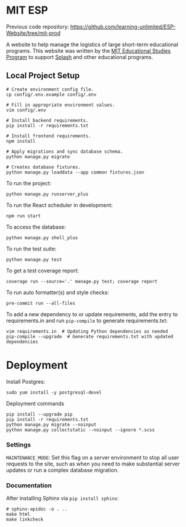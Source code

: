 # MIT ESP
Previous code repository: https://github.com/learning-unlimited/ESP-Website/tree/mit-prod

A website to help manage the logistics of large short-term educational programs. This website was written by the [MIT Educational Studies Program](https://esp.mit.edu) to support [Splash](https://esp.mit.edu/learn/Splash) and other educational programs.

<!-- Documentation for program administrators and developers is in the docs directory, including dev setup documentation and instructions for contributors. -->

## Local Project Setup
```
# Create environment config file.
cp config/.env.example config/.env

# Fill in appropriate environment values.
vim config/.env

# Install backend requirements.
pip install -r requirements.txt

# Install frontend requirements.
npm install

# Apply migrations and sync database schema.
python manage.py migrate

# Creates database fixtures.
python manage.py loaddata --app common fixtures.json
```

To run the project:
```
python manage.py runserver_plus
```
To run the React scheduler in development:
```
npm run start
```
To access the database:
```
python manage.py shell_plus
```
To run the test suite:
```
python manage.py test
```
To get a test coverage report:
```
coverage run --source='.' manage.py test; coverage report
```
To run auto formatter(s) and style checks:
```
pre-commit run --all-files
```
To add a new dependency to or update requirements, add the entry to requirements.in and run `pip-compile` to generate requirements.txt:
```
vim requirements.in  # Updating Python dependencies as needed
pip-compile --upgrade  # Generate requirements.txt with updated dependencies
```


# Deployment
Install Postgres:
```buildoutcfg
sudo yum install -y postgresql-devel
```

Deployment commands
```
pip install --upgrade pip
pip install -r requirements.txt
python manage.py migrate --noinput
python manage.py collectstatic --noinput --ignore *.scss
```

### Settings

`MAINTENANCE_MODE`: Set this flag on a server environment to stop all user requests to the site, such as when you need to make substantial server updates or run a complex database migration.


### Documentation
After installing Sphinx via `pip install sphinx`:
```
# sphinx-apidoc -o . ..
make html
make linkcheck
```
